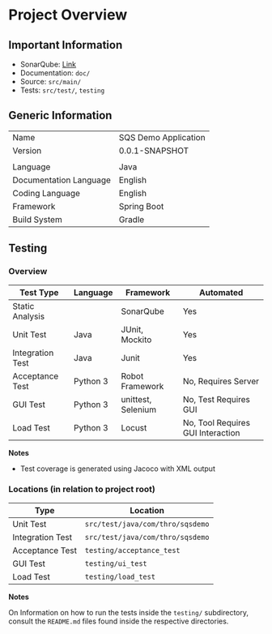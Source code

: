 # Project Overview

## Important Information
 - SonarQube: [Link](https://sonarcloud.io/project/overview?id=whookie_sqs-demo)
 - Documentation: `doc/`
 - Source: `src/main/`
 - Tests: `src/test/`, `testing`

## Generic Information

|||
| ---------------------- | ------------------------------ |
| Name                   | SQS Demo Application           |
| Version                | 0.0.1-SNAPSHOT                 |
|||
| Language               | Java                           |
| Documentation Language | English                        |
| Coding Language        | English                        |
| Framework              | Spring Boot                    |
| Build System           | Gradle                         |

## Testing

### Overview

| Test Type        | Language | Framework          | Automated                         |
| ---------------- | -------- | ------------------ | --------------------------------- |
| Static Analysis  |          | SonarQube          | Yes                               |
| Unit Test        | Java     | JUnit, Mockito     | Yes                               |
| Integration Test | Java     | Junit              | Yes                               |
| Acceptance Test  | Python 3 | Robot Framework    | No, Requires Server               |
| GUI Test         | Python 3 | unittest, Selenium | No, Test Requires GUI             |
| Load Test        | Python 3 | Locust             | No, Tool Requires GUI Interaction |

**Notes**
- Test coverage is generated using Jacoco with XML output

### Locations (in relation to project root)

| Type             | Location                         |
| ---------------- | -------------------------------- |
| Unit Test        | `src/test/java/com/thro/sqsdemo` |
| Integration Test | `src/test/java/com/thro/sqsdemo` |
| Acceptance Test  | `testing/acceptance_test`        |
| GUI Test         | `testing/ui_test`                |
| Load Test        | `testing/load_test`              |

**Notes**

On Information on how to run the tests inside the `testing/` subdirectory,
consult the `README.md` files found inside the respective directories.
